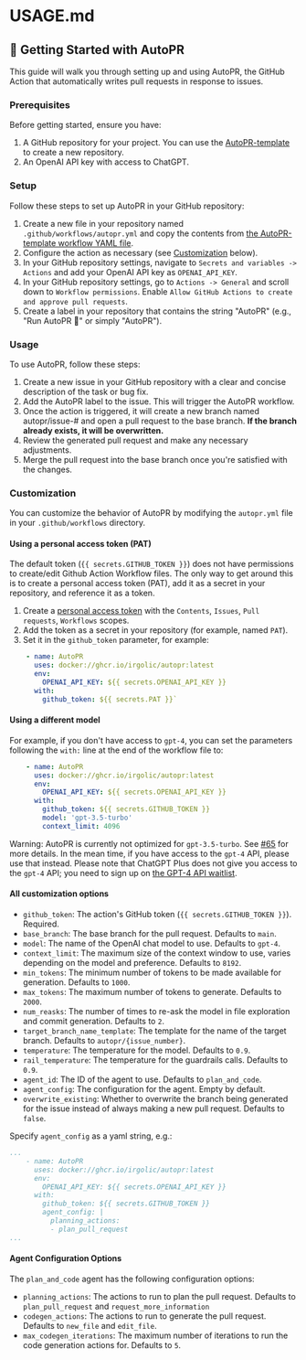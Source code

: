 # USAGE.md
## 🚀 Getting Started with AutoPR

This guide will walk you through setting up and using AutoPR, the GitHub Action that automatically writes pull requests in response to issues.

### Prerequisites

Before getting started, ensure you have:

1. A GitHub repository for your project. You can use the [AutoPR-template](https://github.com/irgolic/AutoPR-template/) to create a new repository.
2. An OpenAI API key with access to ChatGPT.

### Setup

Follow these steps to set up AutoPR in your GitHub repository:

1. Create a new file in your repository named `.github/workflows/autopr.yml` and copy the contents from [the AutoPR-template workflow YAML file](https://github.com/irgolic/AutoPR-template/blob/main/.github/workflows/autopr.yml).
2. Configure the action as necessary (see [Customization](#customization) below).
3. In your GitHub repository settings, navigate to `Secrets and variables -> Actions` and add your OpenAI API key as `OPENAI_API_KEY`.
4. In your GitHub repository settings, go to `Actions -> General` and scroll down to `Workflow permissions`. Enable `Allow GitHub Actions to create and approve pull requests`.
5. Create a label in your repository that contains the string "AutoPR" (e.g., "Run AutoPR 🚀" or simply "AutoPR").

### Usage

To use AutoPR, follow these steps:

1. Create a new issue in your GitHub repository with a clear and concise description of the task or bug fix.
2. Add the AutoPR label to the issue. This will trigger the AutoPR workflow.
3. Once the action is triggered, it will create a new branch named autopr/issue-# and open a pull request to the base branch. **If the branch already exists, it will be overwritten.**
4. Review the generated pull request and make any necessary adjustments.
5. Merge the pull request into the base branch once you're satisfied with the changes.

### Customization

You can customize the behavior of AutoPR by modifying the `autopr.yml` file in your `.github/workflows` directory. 

#### Using a personal access token (PAT)

The default token (`{{ secrets.GITHUB_TOKEN }}`) does not have permissions to create/edit Github Action Workflow files.
The only way to get around this is to create a personal access token (PAT), add it as a secret in your repository, and reference it as a token.

1. Create a [personal access token](https://github.com/settings/tokens?type=beta) with the `Contents`, `Issues`, `Pull requests`, `Workflows` scopes.
2. Add the token as a secret in your repository (for example, named `PAT`).
3. Set it in the `github_token` parameter, for example: 

```yaml
    - name: AutoPR
      uses: docker://ghcr.io/irgolic/autopr:latest
      env:
        OPENAI_API_KEY: ${{ secrets.OPENAI_API_KEY }}
      with:
        github_token: ${{ secrets.PAT }}`
```

#### Using a different model

For example, if you don't have access to `gpt-4`, you can set the parameters following the `with:` line at the end of the workflow file to:

```yaml
    - name: AutoPR
      uses: docker://ghcr.io/irgolic/autopr:latest
      env:
        OPENAI_API_KEY: ${{ secrets.OPENAI_API_KEY }}
      with:
        github_token: ${{ secrets.GITHUB_TOKEN }}
        model: 'gpt-3.5-turbo'
        context_limit: 4096
```

Warning: AutoPR is currently not optimized for `gpt-3.5-turbo`.
See [#65](https://github.com/irgolic/AutoPR/issues/65) for more details.
In the mean time, if you have access to the `gpt-4` API, please use that instead.
Please note that ChatGPT Plus does not give you access to the `gpt-4` API; 
you need to sign up on [the GPT-4 API waitlist](https://openai.com/waitlist/gpt-4-api). 

#### All customization options

- `github_token`: The action's GitHub token (`{{ secrets.GITHUB_TOKEN }}`). Required.
- `base_branch`: The base branch for the pull request. Defaults to `main`.
- `model`: The name of the OpenAI chat model to use. Defaults to `gpt-4`.
- `context_limit`: The maximum size of the context window to use, varies depending on the model and preference. Defaults to `8192`.
- `min_tokens`: The minimum number of tokens to be made available for generation. Defaults to `1000`.
- `max_tokens`: The maximum number of tokens to generate. Defaults to `2000`.
- `num_reasks`: The number of times to re-ask the model in file exploration and commit generation. Defaults to `2`.
- `target_branch_name_template`: The template for the name of the target branch. Defaults to `autopr/{issue_number}`.
- `temperature`: The temperature for the model. Defaults to `0.9`.
- `rail_temperature`: The temperature for the guardrails calls. Defaults to `0.9`.
- `agent_id`: The ID of the agent to use. Defaults to `plan_and_code`.
- `agent_config`: The configuration for the agent. Empty by default.
- `overwrite_existing`: Whether to overwrite the branch being generated for the issue instead of always making a new pull request. Defaults to `false`.

Specify `agent_config` as a yaml string, e.g.:

```yaml
...
    - name: AutoPR
      uses: docker://ghcr.io/irgolic/autopr:latest
      env:
        OPENAI_API_KEY: ${{ secrets.OPENAI_API_KEY }}
      with:
        github_token: ${{ secrets.GITHUB_TOKEN }}
        agent_config: |
          planning_actions: 
          - plan_pull_request
...
```

#### Agent Configuration Options

The `plan_and_code` agent has the following configuration options:

- `planning_actions`: The actions to run to plan the pull request. Defaults to `plan_pull_request` and `request_more_information`
- `codegen_actions`: The actions to run to generate the pull request. Defaults to `new_file` and `edit_file`.
- `max_codegen_iterations`: The maximum number of iterations to run the code generation actions for. Defaults to `5`.

